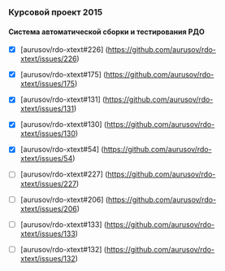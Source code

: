 ### Курсовой проект 2015
#### Система автоматической сборки и тестирования РДО

- [X] [aurusov/rdo-xtext#226] (https://github.com/aurusov/rdo-xtext/issues/226)
- [X] [aurusov/rdo-xtext#175] (https://github.com/aurusov/rdo-xtext/issues/175)
- [X] [aurusov/rdo-xtext#131] (https://github.com/aurusov/rdo-xtext/issues/131)
- [X] [aurusov/rdo-xtext#130] (https://github.com/aurusov/rdo-xtext/issues/130)
- [X] [aurusov/rdo-xtext#54] (https://github.com/aurusov/rdo-xtext/issues/54)
- [ ] [aurusov/rdo-xtext#227] (https://github.com/aurusov/rdo-xtext/issues/227)
- [ ] [aurusov/rdo-xtext#206] (https://github.com/aurusov/rdo-xtext/issues/206)
- [ ] [aurusov/rdo-xtext#133] (https://github.com/aurusov/rdo-xtext/issues/133)
- [ ] [aurusov/rdo-xtext#132] (https://github.com/aurusov/rdo-xtext/issues/132)

